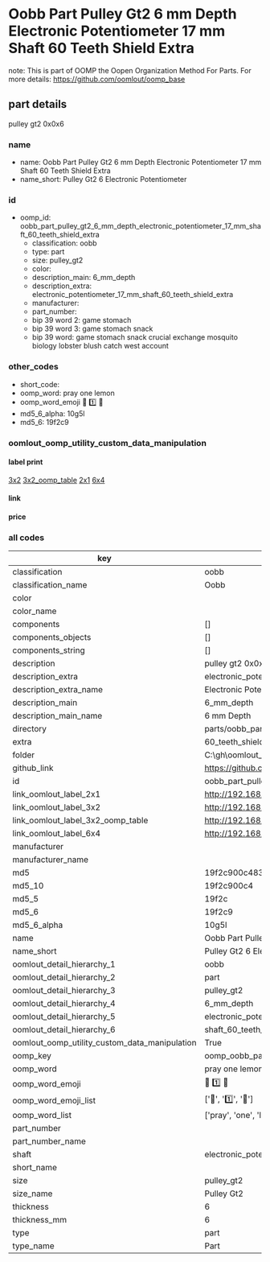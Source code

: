 # Oobb Part Pulley Gt2 6 mm Depth Electronic Potentiometer 17 mm Shaft 60 Teeth Shield Extra  

note: This is part of OOMP the Oopen Organization Method For Parts. For more details: https://github.com/oomlout/oomp_base

##  part details
  



pulley gt2 0x0x6



### name
* name: Oobb Part Pulley Gt2 6 mm Depth Electronic Potentiometer 17 mm Shaft 60 Teeth Shield Extra
* name_short: Pulley Gt2 6 Electronic Potentiometer
### id
* oomp_id: oobb_part_pulley_gt2_6_mm_depth_electronic_potentiometer_17_mm_shaft_60_teeth_shield_extra
  * classification: oobb
  * type: part
  * size: pulley_gt2
  * color: 
  * description_main: 6_mm_depth
  * description_extra: electronic_potentiometer_17_mm_shaft_60_teeth_shield_extra
  * manufacturer: 
  * part_number: 
  * bip 39 word 2: game stomach
  * bip 39 word 3: game stomach snack
  * bip 39 word: game stomach snack crucial exchange mosquito biology lobster blush catch west account

### other_codes
* short_code: 
* oomp_word: pray one lemon
* oomp_word_emoji :pray: :one: :lemon:
* md5_6_alpha: 10g5l
* md5_6: 19f2c9






### oomlout_oomp_utility_custom_data_manipulation
#### label print
[3x2](http://192.168.1.245:1112/?label=oomp%2010g5l)
[3x2_oomp_table](http://192.168.1.108:1112/?label=oomp%2010g5l)
[2x1](http://192.168.1.242:1112/?label=oomp%2010g5l)
[6x4](http://192.168.1.55:1112/?label=oomp%2010g5l)    

#### link

                              

#### price







### all codes 
| key | value |  
| --- | --- |  
| classification | oobb |  
| classification_name | Oobb |  
| color |  |  
| color_name |  |  
| components | [] |  
| components_objects | [] |  
| components_string | [] |  
| description | pulley gt2 0x0x6 |  
| description_extra | electronic_potentiometer_17_mm_shaft_60_teeth_shield_extra |  
| description_extra_name | Electronic Potentiometer 17 mm Shaft 60 Teeth Shield Extra |  
| description_main | 6_mm_depth |  
| description_main_name | 6 mm Depth |  
| directory | parts/oobb_part_pulley_gt2_6_mm_depth_electronic_potentiometer_17_mm_shaft_60_teeth_shield_extra |  
| extra | 60_teeth_shield |  
| folder | C:\gh\oomlout_oobb_version_4_generated_parts\things\oobb_part_pulley_gt2_6_mm_depth_electronic_potentiometer_17_mm_shaft_60_teeth_shield_extra |  
| github_link | https://github.com/oomlout/oomlout_oomp_part_src/tree/main/parts/oobb_part_pulley_gt2_6_mm_depth_electronic_potentiometer_17_mm_shaft_60_teeth_shield_extra |  
| id | oobb_part_pulley_gt2_6_mm_depth_electronic_potentiometer_17_mm_shaft_60_teeth_shield_extra |  
| link_oomlout_label_2x1 | http://192.168.1.242:1112/?label=oomp%2010g5l |  
| link_oomlout_label_3x2 | http://192.168.1.245:1112/?label=oomp%2010g5l |  
| link_oomlout_label_3x2_oomp_table | http://192.168.1.108:1112/?label=oomp%2010g5l |  
| link_oomlout_label_6x4 | http://192.168.1.55:1112/?label=oomp%2010g5l |  
| manufacturer |  |  
| manufacturer_name |  |  
| md5 | 19f2c900c48322ce402753479a358af9 |  
| md5_10 | 19f2c900c4 |  
| md5_5 | 19f2c |  
| md5_6 | 19f2c9 |  
| md5_6_alpha | 10g5l |  
| name | Oobb Part Pulley Gt2 6 mm Depth Electronic Potentiometer 17 mm Shaft 60 Teeth Shield Extra |  
| name_short | Pulley Gt2 6 Electronic Potentiometer |  
| oomlout_detail_hierarchy_1 | oobb |  
| oomlout_detail_hierarchy_2 | part |  
| oomlout_detail_hierarchy_3 | pulley_gt2 |  
| oomlout_detail_hierarchy_4 | 6_mm_depth |  
| oomlout_detail_hierarchy_5 | electronic_potentiometer_17_mm |  
| oomlout_detail_hierarchy_6 | shaft_60_teeth_shield_extra |  
| oomlout_oomp_utility_custom_data_manipulation | True |  
| oomp_key | oomp_oobb_part_pulley_gt2_6_mm_depth_electronic_potentiometer_17_mm_shaft_60_teeth_shield_extra |  
| oomp_word | pray one lemon |  
| oomp_word_emoji | :pray: :one: :lemon: |  
| oomp_word_emoji_list | [':pray:', ':one:', ':lemon:'] |  
| oomp_word_list | ['pray', 'one', 'lemon'] |  
| part_number |  |  
| part_number_name |  |  
| shaft | electronic_potentiometer_17_mm |  
| short_name |  |  
| size | pulley_gt2 |  
| size_name | Pulley Gt2 |  
| thickness | 6 |  
| thickness_mm | 6 |  
| type | part |  
| type_name | Part |  

